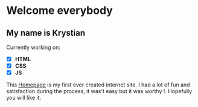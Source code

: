 # Welcome everybody 
## My name is Krystian
Currently working on:
- [x] **HTML**  
- [x] **CSS**  
- [x] **JS**

This [Homepage](file:///C:/dev/Homepage/Modu%C5%822.html) is my first ever created internet site. I had a lot of fun and satisfaction during the process, it was't easy but it was worthy !.
Hopefully you will like it.